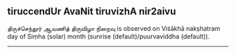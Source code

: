 ## tiruccendUr AvaNit tiruvizhA nir2aivu

திருச்செந்தூர் ஆவணித் திருவிழா நிறைவு is observed on Viśākhā nakṣhatram day of Siṃha (solar) month (sunrise (default)/puurvaviddha (default)).


---
